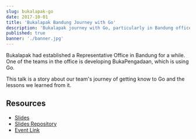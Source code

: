 ```yaml
---
slug: bukalapak-go
date: 2017-10-01
title: 'Bukalapak Bandung Journey with Go'
description: 'Bukalapak journey with Go, particularly in Bandung office.'
published: true
banner: './banner.jpg'
---
```


Bukalapak had established a Representative Office in Bandung for a while.
One of the teams in the office is developing BukaPengadaan, which is using Go.

This talk is a story about our team's journey of getting know to Go and the lessons we learned from it.

## Resources

- [Slides](https://bit.ly/bukalapak-go)
- [Slides Repository](https://github.com/zainfathoni/go-talks)
- [Event Link](https://www.facebook.com/groups/DevCBandung/permalink/490681851297615/)
